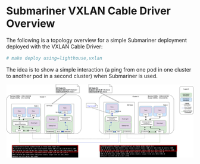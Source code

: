 # Submariner VXLAN Cable Driver Overview

The following is a topology overview for a simple Submariner deployment deployed with the VXLAN Cable Driver:

```bash
# make deploy using=lighthouse,vxlan
```

The idea is to show a simple interaction (a ping from one pod in one cluster to another pod in a second cluster) when Submariner is used.

![Submariner VXLAN cable driver logical view](https://github.com/maryamtahhan/notes/blob/main/images/submariner/VXLAN_GW.png)
